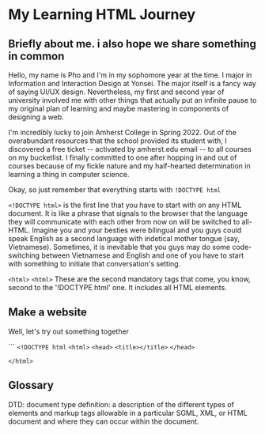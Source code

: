 # My Learning HTML Journey

## Briefly about me. i also hope we share something in common
Hello, my name is Pho and I'm in my sophomore year at the time. I major in Information and Interaction Design at Yonsei. The major itself is a fancy way of saying UI/UX design. Nevertheless, my first and second year of university involved me with other things that actually put an infinite pause to my original plan of learning and maybe mastering in components of designing a web.

I'm incredibly lucky to join Amherst College in Spring 2022. Out of the overabundant resources that the school provided its student with, I discovered a free ticket -- activated by amherst.edu email -- to all courses on my bucketlist. I finally committed to one after hopping in and out of courses because of my fickle nature and my half-hearted determination in learning a thing in computer science.



Okay, so just remember that everything starts with `!DOCTYPE html`

`<!DOCTYPE html>` is the first line that you have to start with on any HTML document. It is like a phrase that signals to the browser that the language they will communicate with each other from now on will be switched to all-HTML. Imagine you and your besties were bilingual and you guys could speak English as a second language with indetical mother tongue (say, Vietnamese). Sometimes, it is inevitable that you guys may do some code-switching between Vietnamese and English and one of you have to start with something to initiate that conversation's setting.

`<html>` `<html>`
These are the second mandatory tags that come, you know, second to the '!DOCTYPE html' one. It includes all HTML elements.


## Make a website
Well, let's try out something together

``` `<!DOCTYPE html`
 `<html>`
`<head>`
 `<title></title>`
 `</head>`
 
 `</html>`

## Glossary

DTD: document type definition: a description of the different types of elements and markup tags allowable in a particular SGML, XML, or HTML document and where they can occur within the document.

